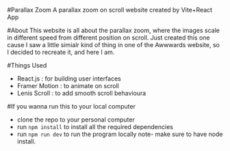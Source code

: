 #Parallax Zoom
A parallax zoom on scroll website created by Vite+React App

#About
This website is all about the parallax zoom, where the images scale in different speed from different position on scroll.
Just created this one cause I saw a little simialr kind of thing in one of the Awwwards website, so I decided to recreate it, and here I am.

#Things Used
- React.js : for building user interfaces
- Framer Motion : to animate on scroll
- Lenis Scroll : to add smooth scroll behavioura

#If you wanna run this to your local computer
- clone the repo to your personal computer
- run `npm install` to install all the required dependencies
- run `npm run dev` to run the program locally
  note- make sure to have node install.
